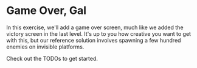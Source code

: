 # Game Over, Gal

In this exercise, we'll add a game over screen, much like we added the victory screen in the last level. It's up to you how creative you want to get with this, but our reference solution involves spawning a few hundred enemies on invisible platforms.

Check out the TODOs to get started.
